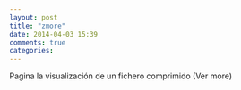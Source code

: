 ```yaml
---
layout: post
title: "zmore"
date: 2014-04-03 15:39
comments: true
categories: 
---
```

Pagina la visualización de un fichero comprimido (Ver more) 

